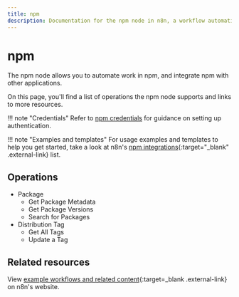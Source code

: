 ```yaml
---
title: npm
description: Documentation for the npm node in n8n, a workflow automation platform. Includes details of operations and configuration, and links to examples and credentials information.
---
```


# npm

The npm node allows you to automate work in npm, and integrate npm with other applications.

On this page, you'll find a list of operations the npm node supports and links to more resources.

!!! note "Credentials"
    Refer to [npm credentials](/integrations/builtin/credentials/npm/) for guidance on setting up authentication. 

!!! note "Examples and templates"
    For usage examples and templates to help you get started, take a look at n8n's [npm integrations](https://n8n.io/integrations/npm/){:target="_blank" .external-link} list.


## Operations
* Package
	* Get Package Metadata
	* Get Package Versions
	* Search for Packages
* Distribution Tag
	* Get All Tags
	* Update a Tag

## Related resources

View [example workflows and related content](https://n8n.io/integrations/npm/){:target=_blank .external-link} on n8n's website.
